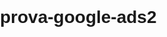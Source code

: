 # prova-google-ads2
<!DOCTYPE html>
<html lang="en">
<head>
    <meta charset="UTF-8">
    <meta name="viewport" content="width=device-width, initial-scale=1.0">
    <title>Scopri la collezione di scarpe e abiti da donna</title>
    <style>
        body {
            font-family: Arial, sans-serif;
            margin: 0;
            padding: 0;
            box-sizing: border-box;
        }
        .navbar {
            background-color: #333;
            overflow: hidden;
        }
        .navbar a {
            float: left;
            display: block;
            color: #f2f2f2;
            text-align: center;
            padding: 14px 20px;
            text-decoration: none;
        }
        .navbar a:hover {
            background-color: #ddd;
            color: black;
        }
        .container {
            padding: 20px;
        }
        .footer {
            background-color: #333;
            color: white;
            text-align: center;
            padding: 10px;
            position: fixed;
            bottom: 0;
            width: 100%;
        }
        .image-section {
            display: flex;
            justify-content: space-around;
            margin: 20px 0;
        }
        .image-section img {
            max-width: 30%;
            height: auto;
        }
    </style>
    <!-- Google tag (gtag.js) -->
    <script async src="https://www.googletagmanager.com/gtag/js?id=AW-16641954077"></script>
    <script>
      window.dataLayer = window.dataLayer || [];
      function gtag(){dataLayer.push(arguments);}
      gtag('js', new Date());

      gtag('config', 'AW-16641954077');
    </script>
</head>
<body>
    <div class="navbar">
        <a href="#home">Home</a>
        <a href="#about">About</a>
        <a href="#contact">Contact</a>
    </div>
    
    <div class="container">
        <h1>Benvenuto al Sito di Prova</h1>
        <p>Questo è un sito di prova creato per testare le campagne Google Ads.</p>

        <h2>Scarpe da Donna</h2>
        <p>Esplora la nostra collezione di scarpe da donna. Abbiamo una vasta gamma di opzioni, tra cui scarpe da donna alte, scarpe da donna aperte, scarpe da donna ballerine, e scarpe da donna col tacco. Le nostre scarpe da donna sono anche disponibili in versioni comode e di marca, ideali per ogni occasione. Se stai cercando qualcosa di speciale, scopri le nostre scarpe da donna eleganti, perfette per eventi formali, e le scarpe da donna estive, inclusi modelli estivi eleganti per le giornate più calde.</p>
        
        <div class="image-section">
            <img src="https://via.placeholder.com/300" alt="Placeholder Image 1">
            <img src="https://via.placeholder.com/300" alt="Placeholder Image 2">
            <img src="https://via.placeholder.com/300" alt="Placeholder Image 3">
        </div>

        <h2>Abiti e Vestiti da Donna</h2>
        <p>La nostra collezione di abiti e vestiti da donna è pensata per soddisfare ogni tua esigenza. Trova abiti da cerimonia donna, abiti da sera, e abiti da sera donna per eventi speciali. Per un look sofisticato, prova un abito lungo cerimonia. Se stai cercando qualcosa di più casual, esplora la nostra gamma di vestiti donna, vestiti eleganti donna, e vestiti lunghi estivi. Abbiamo anche una selezione di vestiti per cerimonie donna, perfetti per ogni occasione speciale.</p>
    </div>

    <div class="footer">
        <p>Footer del Sito di Prova</p>
    </div>
</body>
</html>
